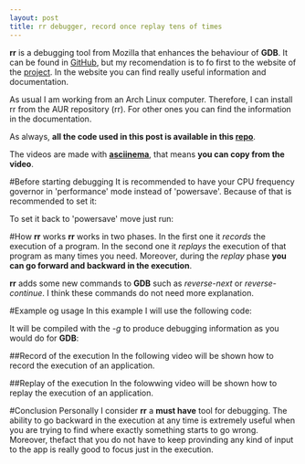```yaml
---
layout: post
title: rr debugger, record once replay tens of times
---
```


**rr** is a debugging tool from Mozilla that enhances the behaviour of **GDB**. It can be found in
[GitHub](https://github.com/mozilla/rr), but my recomendation is to fo first to the website of the
[project](http://rr-project.org/). In the website you can find really useful information and documentation.

As usual I am working from an Arch Linux computer. Therefore, I can install rr from the AUR repository (rr). For other ones you can find the information in the documentation.

As always, **all the code used in this post is available in this [repo](https://github.com/maitesin/blog/tree/master/rr_debugger_gdb_post_2016_01_15/src)**.

The videos are made with **[asciinema](https://asciinema.org/)**, that means **you can copy from the video**.

#Before starting debugging
It is recommended to have your CPU frequency governor in 'performance' mode instead of 'powersave'. Because of that is recommended to set it:
<script src="https://gist.github.com/maitesin/93a7e3ad10d8afba3529.js"></script>

To set it back to 'powersave' move just run:
<script src="https://gist.github.com/maitesin/83cadbdedf5e3a6925a2.js"></script>

#How **rr** works
**rr** works in two phases. In the first one it *records* the execution of a program. In the second one it *replays* the execution of that program as many times you need. Moreover, during the *replay* phase **you can go forward and backward in the execution**.

**rr** adds some new commands to **GDB** such as *reverse-next* or *reverse-continue*. I think these commands do not need more explanation.

#Example og usage
In this example I will use the following code:
<script src="https://gist.github.com/maitesin/efdbc9067edb3d5871e3.js"></script>

It will be compiled with the *-g* to produce debugging information as you would do for **GDB**:
<script src="https://gist.github.com/maitesin/fd19939785d85babda39.js"></script>

##Record of the execution
In the following video will be shown how to record the execution of an application.
<script type="text/javascript" src="https://asciinema.org/a/5m0lpbkqj6xyl9fy0ath9tnjd.js"
id="asciicast-5m0lpbkqj6xyl9fy0ath9tnjd" async></script>

##Replay of the execution
In the folowwing video will be shown how to replay the execution of an application.
<script type="text/javascript" src="https://asciinema.org/a/cpzdimjm3v3ghownpynzey1bu.js"
id="asciicast-cpzdimjm3v3ghownpynzey1bu" async></script>

#Conclusion
Personally I consider **rr** a **must have** tool for debugging. The ability to go backward in the execution at any time is extremely useful when you are trying to find where exactly something starts to go wrong. Moreover, thefact that you do not have to keep provinding any kind of input to the app is really good to focus just in the execution.
